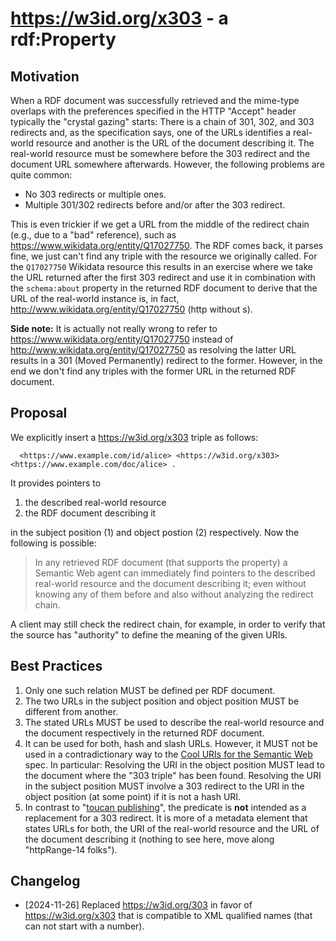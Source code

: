 # <https://w3id.org/x303> - a rdf:Property

## Motivation
When a RDF document was successfully retrieved and the mime-type overlaps with the preferences specified in the HTTP "Accept" header typically the "crystal gazing" starts: There is a chain of 301, 302, and 303 redirects and, as the specification says, one of the URLs identifies a real-world resource and another is the URL of the document describing it. The real-world resource must be somewhere before the 303 redirect and the document URL somewhere afterwards. However, the following problems are quite common:
* No 303 redirects or multiple ones.
* Multiple 301/302 redirects before and/or after the 303 redirect.

This is even trickier if we get a URL from the middle of the redirect chain (e.g., due to a "bad" reference), such as <https://www.wikidata.org/entity/Q17027750>. The RDF comes back, it parses fine, we just can't find any triple with the resource we originally called. For the `Q17027750` Wikidata resource this results in an exercise where we take the URL returned after the first 303 redirect and use it in combination with the `schema:about` property in the returned RDF document to derive that the URL of the real-world instance is, in fact, <http://www.wikidata.org/entity/Q17027750> (http without s).

__Side note:__ It is actually not really wrong to refer to https://www.wikidata.org/entity/Q17027750 instead of http://www.wikidata.org/entity/Q17027750 as resolving the latter URL results in a 301 (Moved Permanently) redirect to the former. However, in the end we don't find any triples with the former URL in the returned RDF document.

## Proposal
We explicitly insert a <https://w3id.org/x303> triple as follows:

```
  <https://www.example.com/id/alice> <https://w3id.org/x303> <https://www.example.com/doc/alice> .
```
It provides pointers to
  1. the described real-world resource 
  2. the RDF document describing it

in the subject position (1) and object postion (2) respectively. Now the following is possible:

>In any retrieved RDF document (that supports the property) a Semantic Web agent can immediately find pointers to the described real-world resource and the document describing it; even without knowing any of them before and also without analyzing the redirect chain.

A client may still check the redirect chain, for example, in order to verify that the source has "authority" to define the meaning of the given URIs.

## Best Practices
1. Only one such relation MUST be defined per RDF document.
2. The two URLs in the subject position and object position MUST be different from another.
3. The stated URLs MUST be used to describe the real-world resource and the document respectively in the returned RDF document.
4. It can be used for both, hash and slash URLs. However, it MUST not be used in a contradictionary way to the [Cool URIs for the Semantic Web](https://www.w3.org/TR/cooluris/) spec. In particular: Resolving the URI in the object position MUST lead to the document where the "303 triple" has been found. Resolving the URI in the subject position MUST involve a 303 redirect to the URI in the object position (at some point) if it is not a hash URI.
5. In contrast to "[toucan publishing](http://blog.iandavis.com/2010/11/04/is-303-really-necessary/)", the predicate is __not__ intended as a replacement for a 303 redirect. It is more of a metadata element that states URLs for both, the URI of the real-world resource and the URL of the document describing it (nothing to see here, move along "httpRange-14 folks").


## Changelog
* [2024-11-26] Replaced <https://w3id.org/303> in favor of <https://w3id.org/x303> that is compatible to XML qualified names (that can not start with a number).
